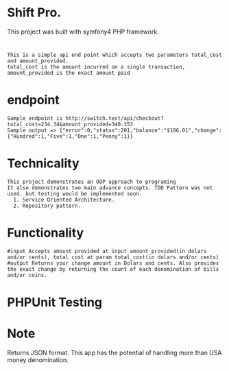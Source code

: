 # Shift Pro.
This project was built with symfony4 PHP framework.
#
    This is a simple api end point which accepts two parameters total_cost and amount_provided.
    total_cost is the amount incurred on a single transaction, amount_provided is the exact amount paid
#   endpoint
    Sample endpoint is http://switch.test/api/checkout?total_cost=234.34&amount_provided=340.353
    Sample output => {"error":0,"status":201,"balance":"$106.01","change":{"Hundred":1,"Five":1,"One":1,"Penny":1}}
#   Technicality
    This project demonstrates an OOP approach to programing
    It also demonstrates two main advance concepts. TDD Pattern was not used. but testing would be implemented soon.
      1. Service Oriented Architecture.
      2. Repository pattern.

#   Functionality
    #input Accepts amount provided at input amount_provided(in dolars and/or cents), total cost at param total_cost(in dolars and/or cents)
    #output Returns your change amount in Dolars and cents. Also provides the exact change by returning the count of each denomination of bills and/or coins.

#   PHPUnit Testing


#  Note
   Returns JSON format.
   This app has the potential of handling more than USA money denomination.
